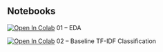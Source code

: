 ## Notebooks

[![Open In Colab](https://colab.research.google.com/assets/colab-badge.svg)](https://colab.research.google.com/github/Febri-ElectricalEngineering/CapstoneProject/blob/main/notebooks/01_eda.ipynb) 01 – EDA

[![Open In Colab](https://colab.research.google.com/assets/colab-badge.svg)](https://colab.research.google.com/github/Febri-ElectricalEngineering/CapstoneProject/blob/main/notebooks/02_baseline_classification.ipynb) 02 – Baseline TF-IDF Classification
